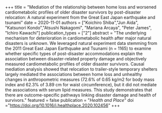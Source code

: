 +++
title = "Mediation of the relationship between home loss and worsened cardiometabolic profiles of older disaster survivors by post-disaster relocation: A natural experiment from the Great East Japan earthquake and tsunami"
date = 2020-11-01
authors = ["Koichiro Shiba","Jun Aida", "Katsunori Kondo","Atsushi Nakagomi", "Mariana Arcaya", "Peter James", "Ichiro Kawachi"]
publication_types = ["2"]
abstract = "The underlying mechanism for deterioration in cardiometabolic health after major natural disasters is unknown. We leveraged natural experiment data stemming from the 2011 Great East Japan Earthquake and Tsunami (n = 1165) to examine whether specific types of post-disaster accommodations explain the association between disaster-related property damage and objectively measured cardiometabolic profiles of older disaster survivors. Causal mediation analysis showed that relocation to trailer-style temporary shelters largely mediated the associations between home loss and unhealthy changes in anthropometric measures (72.6% of 0.65 kg/m2 for body mass index and 62.3% of 3.89 cm for waist circumference), but it did not mediate the associations with serum lipid measures. This study demonstrates that there are outcome-specific pathways linking disaster damage and health of survivors."
featured = false
publication = "*Health and Place*"
doi ="https://doi.org/10.1016/j.healthplace.2020.102456"
+++

